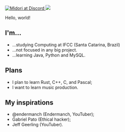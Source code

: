 <div id="badges">
  <a href="discordapp.com/users/681643259764015116">
  <img src="https://img.shields.io/badge/Discord-black?logo=discord&logoColor=blue&style=flat-square" alt="Midori at Discord"/>
  </a>
  <img <img src="https://komarev.com/ghpvc/?username=adrianvic&style=flat-square&color=gray"/>
</div>

Hello, world!

## I'm...
- ...studying Computing at IFCC (Santa Catarina, Brazil)
- ...not focused in any big project.
- ...learning Java, Python and MySQL.

## Plans
- I plan to learn Rust, C++, C, and Pascal;
- I want to learn music production.

## My inspirations
- @endermanch (Endermanch, YouTuber);
- Gabriel Pato (Ethical hacker);
- Jeff Geerling (YouTuber).